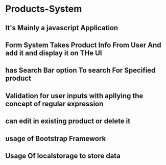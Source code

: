 ﻿# Products-System

## It's Mainly a javascript Application

## Form System Takes Product Info From User And add it and display it on THe UI

## has Search Bar option To search For Specified product

## Validation for user inputs with apllying the concept of regular expression

## can edit in existing product or delete it

## usage of Bootstrap Framework

## Usage Of localstorage to store data
